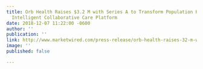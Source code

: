 ```yaml
---
title: Orb Health Raises $3.2 M with Series A to Transform Population Health Through
  Intelligent Collaborative Care Platform
date: 2018-12-07 11:22:00 -0600
author: ''
publication: ''
link: http://www.marketwired.com/press-release/orb-health-raises-32-m-with-series-a-transform-population-health-through-intelligent-2179057.htm
image: ''
published: false

---
```

